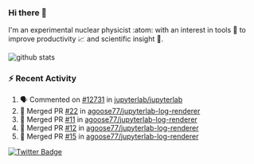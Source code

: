### Hi there 👋 

I'm an experimental nuclear physicist :atom: with an interest in tools :wrench: to improve productivity :chart_with_upwards_trend: and scientific insight :telescope:.

![github stats](https://github-readme-stats.vercel.app/api?username=agoose77&show_icons=true&hide_rank=true&hide_title=true&bg_color=30,e76445,904e95&text_color=efe3ec&icon_color=efe3ec)
<!--
**agoose77/agoose77** is a ✨ _special_ ✨ repository because its `README.md` (this file) appears on your GitHub profile.

Here are some ideas to get you started:

- 🔭 I’m currently working on ...
- 🌱 I’m currently learning ...
- 👯 I’m looking to collaborate on ...
- 🤔 I’m looking for help with ...
- 💬 Ask me about ...
- 📫 How to reach me: ...
- 😄 Pronouns: ...
- ⚡ Fun fact: ...
-->

### :zap: Recent Activity
<!--START_SECTION:activity-->
1. 🗣 Commented on [#12731](https://github.com/jupyterlab/jupyterlab/issues/12731) in [jupyterlab/jupyterlab](https://github.com/jupyterlab/jupyterlab)
2. 🎉 Merged PR [#22](https://github.com/agoose77/jupyterlab-log-renderer/pull/22) in [agoose77/jupyterlab-log-renderer](https://github.com/agoose77/jupyterlab-log-renderer)
3. 🎉 Merged PR [#11](https://github.com/agoose77/jupyterlab-log-renderer/pull/11) in [agoose77/jupyterlab-log-renderer](https://github.com/agoose77/jupyterlab-log-renderer)
4. 🎉 Merged PR [#12](https://github.com/agoose77/jupyterlab-log-renderer/pull/12) in [agoose77/jupyterlab-log-renderer](https://github.com/agoose77/jupyterlab-log-renderer)
5. 🎉 Merged PR [#15](https://github.com/agoose77/jupyterlab-log-renderer/pull/15) in [agoose77/jupyterlab-log-renderer](https://github.com/agoose77/jupyterlab-log-renderer)
<!--END_SECTION:activity-->


[![Twitter Badge](https://img.shields.io/twitter/follow/agoose77?style=flat-square&logo=Twitter&logoColor=white&color=cornflowerblue)](https://twitter.com/agoose77)
